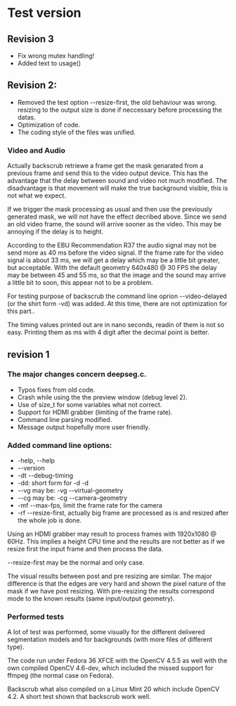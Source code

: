 # Test version

## Revision 3

* Fix wrong mutex handling! 
* Added text to usage()

## Revision 2:

* Removed the test option --resize-first, the old behaviour was wrong.
  resizing to the output size is done if neccessary before processing the
  datas.
* Optimization of code.
* The coding style of the files was unified.

### Video and Audio

Actually backscrub retriewe a frame get the mask genarated from a previous
frame and send this to the video output device. This has the advantage that
the delay between sound and video not much modified. The disadvantage is
that movement will make the true background visible, this is not what we
expect.

If we trigger the mask processing as usual and then use the previously
generated mask, we will not have the effect decribed above. Since we send
an old video frame, the sound will arrive sooner as the video. This may be
annoying if the delay is to height.

According to the EBU Recommendation R37 the audio signal may not be send
more as 40 ms before the video signal. If the frame rate for the video signal
is about 33 ms, we will get a delay which may be a little bit greater, but
acceptable. With the default geometry 640x480 @ 30 FPS the delay may be
between 45 and 55 ms, so that the image and the sound may arrive a little
bit to soon, this appear not to be a problem. 

For testing purpose of backscrub the command line oprion --video-delayed
(or the shirt form -vd) was added. At this time, there are not optimization
for this part..

The timing values printed out are in nano seconds, readin of them is not
so easy. Printing them as ms with 4 digit after the decimal point is better.

## revision 1

### The major changes concern deepseg.c.

* Typos fixes from old code.
* Crash while using the the preview window (debug level 2).
* Use of size_t for some variables what not correct.
* Support for HDMI grabber (limiting of the frame rate).
* Command line parsing modified.
* Message output hopefully more user friendly.

### Added command line options:

* -help, --help
* --version
* -dt --debug-timing
* -dd: short form for -d -d
* --vg  may be: -vg --virtual-geometry
* --cg  may be: -cg --camera-geometry
* -mf --max-fps, limit the frame rate for the camera
* -rf --resize-first, actually big frame are processed as is and resized
  after the whole job is done.

Using an HDMI grabber may result to process frames with 1920x1080 @ 60Hz.
This implies a height CPU time and the results are not better as if
we resize first the input frame and then process the data.
 
--resize-first may be the normal and only case.

The visual results between post and pre resizing are similar. The major
difference is that the edges are very hard and shown the pixel nature
of the mask if we have post resizing. With pre-resizing the results
correspond mode to the known results (same input/output geometry).

### Performed tests

A lot of test was performed, some visually for the different delivered 
segmentation models and for backgrounds (with more files of different type).

The code run under Fedora 36 XFCE with the OpenCV 4.5.5 as well with
the own compiled OpenCV 4.6-dev, which included the missed support for
ffmpeg (the normal case on Fedora).

Backscrub what also compiled on a Linux Mint 20 which include OpenCV 4.2.
A short test shown that backscrub work well.


